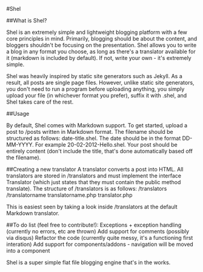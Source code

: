 #Shel

##What is Shel?

Shel is an extremely simple and lightweight blogging platform with a few core principles in mind. Primarily, blogging should be about the content, and bloggers shouldn't be focusing on the presentation. Shel allows you to write a blog in any format you choose, as long as there's a translator available for it (markdown is included by default). If not, write your own - it's extremely simple. 

Shel was heavily inspired by static site generators such as Jekyll. As a result, all posts are single page files. However, unlike static site generators, you don't need to run a program before uploading anything, you simply upload your file (in whichever format you prefer), suffix it with .shel, and Shel takes care of the rest.

##Usage

By default, Shel comes with Markdown support. To get started, upload a post to /posts written in Markdown format. The filename should be structured as follows: date-title.shel. The date should be in the format DD-MM-YYYY. For example 20-02-2012-Hello.shel. Your post should be entirely content (don't include the title, that's done automatically based off the filename).

##Creating a new translator
A translator converts a post into HTML. All translators are stored in /translators and must implement the interface Translator (which just states that they must contain the public method translate). The structure of /translators is as follows:
/translators
  /translatorname
    translatorname.php
  translator.php

This is easiest seen by taking a look inside /translators at the default Markdown translator.

##To do list (feel free to contribute!):
Exceptions + exception handling (currently no errors, etc are thrown)
Add support for comments (possibly via disqus)
Refactor the code (currently quite messy, it's a functioning first interation)
Add support for components/addons - navigation will be moved into a component

Shel is a super simple flat file blogging engine that's in the works.